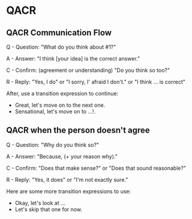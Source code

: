 # QACR

## QACR Communication Flow

Q - Question: "What do you think about #1?"

A - Answer: "I think [your idea] is the correct answer."

C - Confirm: (agreement or understanding) "Do you think so too?"

R - Reply: "Yes, I do" or "I sorry, I' afraid I don't." or "I think ... is correct"

After, use a transition expression to continue:

- Great, let's move on to the next one.
- Sensational, let's move on to ...!.


## QACR when the person doesn't agree

Q - Question: "Why do you think so?"

A - Answer: "Because, (+ your reason why)."

C - Confirm: "Does that make sense?"  or "Does that sound reasonable?"

R - Reply: "Yes, it does" or "I'm not exactly sure."

Here are some more transition expressions to use:

- Okay, let's look at ...
- Let's skip that one for now.
